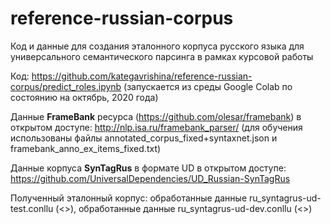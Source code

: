 # reference-russian-corpus
Код и данные для создания эталонного корпуса русского языка для универсального семантического парсинга в рамках курсовой работы

Код: <https://github.com/kategavrishina/reference-russian-corpus/predict_roles.ipynb>
(запускается из среды Google Colab по состоянию на октябрь, 2020 года)

Данные **FrameBank** ресурса (<https://github.com/olesar/framebank>) в открытом доступе: <http://nlp.isa.ru/framebank_parser/> (для обучения использованы файлы annotated_corpus_fixed+syntaxnet.json и framebank_anno_ex_items_fixed.txt)

Данные корпуса **SynTagRus** в формате UD в открытом доступе: <https://github.com/UniversalDependencies/UD_Russian-SynTagRus>

Полученный эталонный корпус: обработанные данные ru_syntagrus-ud-test.conllu (<>), обработанные данные ru_syntagrus-ud-dev.conllu (<>)
